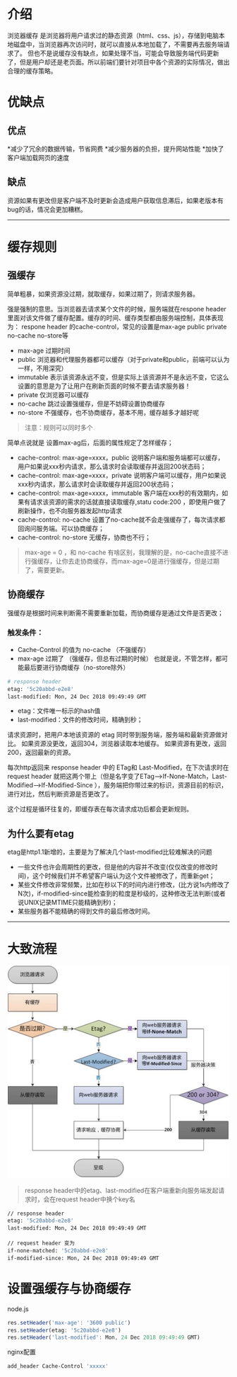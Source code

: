 # 介绍

浏览器缓存 是浏览器将用户请求过的静态资源（html、css、js），存储到电脑本地磁盘中，当浏览器再次访问时，就可以直接从本地加载了，不需要再去服务端请求了。
但也不是说缓存没有缺点，如果处理不当，可能会导致服务端代码更新了，但是用户却还是老页面。所以前端们要针对项目中各个资源的实际情况，做出合理的缓存策略。
 
# 优缺点
## 优点
*减少了冗余的数据传输，节省网费
*减少服务器的负担，提升网站性能
*加快了客户端加载网页的速度

## 缺点
资源如果有更改但是客户端不及时更新会造成用户获取信息滞后，如果老版本有bug的话，情况会更加糟糕。 

--- 
# 缓存规则

## 强缓存
简单粗暴，如果资源没过期，就取缓存，如果过期了，则请求服务器。

强是强制的意思。当浏览器去请求某个文件的时候，服务端就在respone header里面对该文件做了缓存配置。缓存的时间、缓存类型都由服务端控制，具体表现为： respone header 的cache-control，常见的设置是max-age public private no-cache no-store等
 
* max-age 过期时间
* public 浏览器和代理服务器都可以缓存（对于private和public，前端可以认为一样，不用深究）
* immutable 表示该资源永远不变，但是实际上该资源并不是永远不变，它这么设置的意思是为了让用户在刷新页面的时候不要去请求服务器！
* private 仅浏览器可以缓存
* no-cache 跳过设置强缓存，但是不妨碍设置协商缓存
* no-store 不强缓存，也不协商缓存，基本不用，缓存越多才越好呢
> 注意：规则可以同时多个


简单点说就是 设置max-ag后，后面的属性规定了怎样缓存；

* cache-control: max-age=xxxx，public
说明客户端和服务端都可以缓存，用户如果说xxx秒内请求，那么请求时会读取缓存并返回200状态码；
* cache-control: max-age=xxxx，private
说明客户端可以缓存，用户如果说xxx秒内请求，那么请求时会读取缓存并返回200状态码；
* cache-control: max-age=xxxx，immutable
客户端在xxx秒的有效期内，如果有请求该资源的需求的话就直接读取缓存,statu code:200 ，即使用户做了刷新操作，也不向服务器发起http请求
* cache-control: no-cache
设置了no-cache就不会走强缓存了，每次请求都回询问服务端。可以协商缓存；
* cache-control: no-store
无缓存，协商也不行；

>   max-age = 0 ，和 no-cache 有啥区别，我理解的是，no-cache直接不进行强缓存，让你去走协商缓存，而max-age=0是进行强缓存，但是过期了，需要更新。



## 协商缓存

强缓存是根据时间来判断需不需要重新加载，而协商缓存是通过文件是否更改；

### 触发条件：

* Cache-Control 的值为 no-cache （不强缓存）
* max-age 过期了 （强缓存，但总有过期的时候）
也就是说，不管怎样，都可能最后要进行协商缓存（no-store除外）

```bash
# response header
etag: '5c20abbd-e2e8'
last-modified: Mon, 24 Dec 2018 09:49:49 GMT
```



* etag：文件唯一标示的hash值
* last-modified：文件的修改时间，精确到秒；
 
请求资源时，把用户本地该资源的 etag 同时带到服务端，服务端和最新资源做对比。
如果资源没更改，返回304，浏览器读取本地缓存。
如果资源有更改，返回200，返回最新的资源。
 
 每次http返回来 response header 中的 ETag和 Last-Modified，在下次请求时在 request header 就把这两个带上（但是名字变了ETag-->If-None-Match，Last-Modified-->If-Modified-Since ），服务端把你带过来的标识，资源目前的标识，进行对比，然后判断资源是否更改了。

这个过程是循环往复的，即缓存表在每次请求成功后都会更新规则。


## 为什么要有etag
etag是http1.1新增的，主要是为了解决几个last-modified比较难解决的问题
* 一些文件也许会周期性的更改，但是他的内容并不改变(仅仅改变的修改时间)，这个时候我们并不希望客户端认为这个文件被修改了，而重新get；
* 某些文件修改非常频繁，比如在秒以下的时间内进行修改，(比方说1s内修改了N次)，if-modified-since能检查到的粒度是秒级的，这种修改无法判断(或者说UNIX记录MTIME只能精确到秒)；
* 某些服务器不能精确的得到文件的最后修改时间。


---
# 大致流程

![](/images/js/catch.jpg)
 
> response header中的etag、last-modified在客户端重新向服务端发起请求时，会在request header中换个key名

```bash
// response header
etag: '5c20abbd-e2e8'
last-modified: Mon, 24 Dec 2018 09:49:49 GMT

// request header 变为
if-none-matched: '5c20abbd-e2e8'
if-modified-since: Mon, 24 Dec 2018 09:49:49 GMT
```







# 设置强缓存与协商缓存
node.js
```js
res.setHeader('max-age': '3600 public')
res.setHeader(etag: '5c20abbd-e2e8')
res.setHeader('last-modified': Mon, 24 Dec 2018 09:49:49 GMT)
```

nginx配置
```bash
add_header Cache-Control 'xxxxx'
```